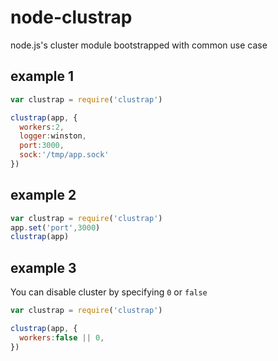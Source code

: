 node-clustrap
=============

node.js's cluster module bootstrapped with common use case

## example 1
```javascript
var clustrap = require('clustrap')

clustrap(app, {
  workers:2,
  logger:winston,
  port:3000,
  sock:'/tmp/app.sock'
})
```

## example 2
```javascript
var clustrap = require('clustrap')
app.set('port',3000)
clustrap(app)
```

## example 3
You can disable cluster by specifying `0` or `false`
```javascript
var clustrap = require('clustrap')

clustrap(app, {
  workers:false || 0,
})
```